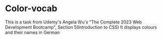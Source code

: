 # Color-vocab
This is a task from Udemy's Angela Wu's "The Complete 2023 Web Development Bootcamp", Section 5(Introduction to CSS)
It displays colours and their names in German
